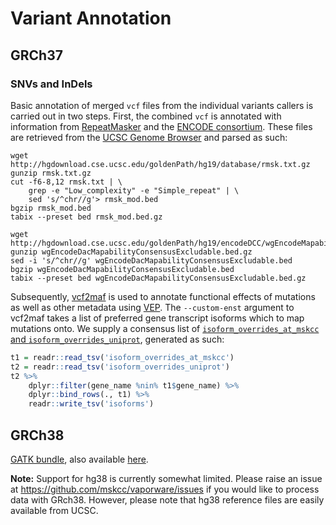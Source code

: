 # Variant Annotation

## GRCh37

### SNVs and InDels
Basic annotation of merged `vcf` files from the individual variants callers is carried out in two steps. First, the combined `vcf` is annotated with information from [RepeatMasker](http://www.repeatmasker.org/) and the [ENCODE consortium](http://rohsdb.cmb.usc.edu/GBshape/ENCODE/index.html). These files are retrieved from the [UCSC Genome Browser](https://genome.ucsc.edu) and parsed as such:

``` shell
wget http://hgdownload.cse.ucsc.edu/goldenPath/hg19/database/rmsk.txt.gz
gunzip rmsk.txt.gz
cut -f6-8,12 rmsk.txt | \
    grep -e "Low_complexity" -e "Simple_repeat" | \
    sed 's/^chr//g'> rmsk_mod.bed
bgzip rmsk_mod.bed
tabix --preset bed rmsk_mod.bed.gz

wget http://hgdownload.cse.ucsc.edu/goldenPath/hg19/encodeDCC/wgEncodeMapability/wgEncodeDacMapabilityConsensusExcludable.bed.gz
gunzip wgEncodeDacMapabilityConsensusExcludable.bed.gz
sed -i 's/^chr//g' wgEncodeDacMapabilityConsensusExcludable.bed
bgzip wgEncodeDacMapabilityConsensusExcludable.bed
tabix --preset bed wgEncodeDacMapabilityConsensusExcludable.bed.gz
```

Subsequently, [vcf2maf](https://github.com/mskcc/vcf2maf) is used to annotate functional effects of mutations as well as other metadata using [VEP](https://www.ensembl.org/vep). The `--custom-enst` argument to vcf2maf takes a list of preferred gene transcript isoforms which to map mutations onto. We supply a consensus list of [`isoform_overrides_at_mskcc` and `isoform_overrides_uniprot`](https://github.com/mskcc/vcf2maf/tree/master/data), generated as such:
``` r
t1 = readr::read_tsv('isoform_overrides_at_mskcc')
t2 = readr::read_tsv('isoform_overrides_uniprot')
t2 %>%
    dplyr::filter(gene_name %nin% t1$gene_name) %>%
    dplyr::bind_rows(., t1) %>%
    readr::write_tsv('isoforms')
```


## GRCh38
[GATK bundle](https://software.broadinstitute.org/gatk/download/bundle), also available [here](https://console.cloud.google.com/storage/browser/genomics-public-data/resources/broad/hg38).

**Note:** Support for hg38 is currently somewhat limited. Please raise an issue at https://github.com/mskcc/vaporware/issues if you would like to process data with GRch38. However, please note that hg38 reference files are easily available from UCSC. 

